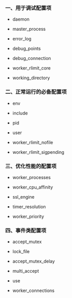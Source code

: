 ### 一、用于调试配置项
- daemon

- master_process

- error_log

- debug_points

- debug_connection

- worker_rlimit_core 

- working_directory

### 二、正常运行的必备配置项
- env

- include

- pid

- user

- worker_rlimit_nofile

- worker_rlimit_sigpending 

### 三、优化性能的配置项
- worker_processes

- worker_cpu_affinity

- ssl_engine

- timer_resolution

- worker_priority

### 四、事件类配置项
- accept_mutex

- lock_file

- accept_mutex_delay

- multi_accept

- use  

- worker_connections

